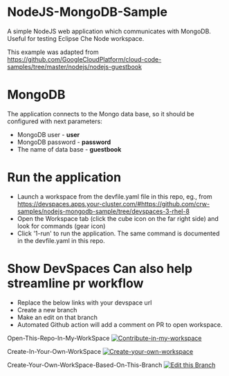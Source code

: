 # NodeJS-MongoDB-Sample
A simple NodeJS web application which communicates with MongoDB. Useful for testing Eclipse Che Node workspace.

This example was adapted from https://github.com/GoogleCloudPlatform/cloud-code-samples/tree/master/nodejs/nodejs-guestbook

# MongoDB
The application connects to the Mongo data base, so it should be configured with next parameters:
- MongoDB user - <b>user</b>
- MongoDB password - <b>password</b>
- The name of data base - <b>guestbook</b>


#  Run the application
- Launch a workspace from the devfile.yaml file in this repo, eg., from https://devspaces.apps.your-cluster.com/#https://github.com/crw-samples/nodejs-mongodb-sample/tree/devspaces-3-rhel-8
- Open the Workspace tab (click the cube icon on the far right side) and look for commands (gear icon)
- Click '1-run' to run the application. The same command is documented in the devfile.yaml in this repo.

# Show DevSpaces Can also help streamline pr workflow
- Replace the below links with your devspace url
- Create a new branch
- Make an edit on that branch
- Automated Github action will add a comment on PR to open workspace.

Open-This-Repo-In-My-WorkSpace
[![Contribute-in-my-workspace](https://www.eclipse.org/che/contribute.svg)](https://devspaces.apps.cluster1.sandbox1980.opentlc.com/#https://github.com/MoOyeg/nodejs-mongodb-sample-dev.git)

Create-In-Your-Own-WorkSpace
[![Create-your-own-workspace](https://www.eclipse.org/che/contribute.svg)](https://devspaces.apps.cluster1.sandbox1980.opentlc.com/#https://github.com/MoOyeg/nodejs-mongodb-sample-dev.git?new)

Create-Your-Own-WorkSpace-Based-On-This-Branch
[![Edit this Branch](https://www.eclipse.org/che/contribute.svg)](https://devspaces.apps.cluster1.sandbox1980.opentlc.com/#https://github.com/MoOyeg/nodejs-mongodb-sample-dev.git/tree/test3?new)
